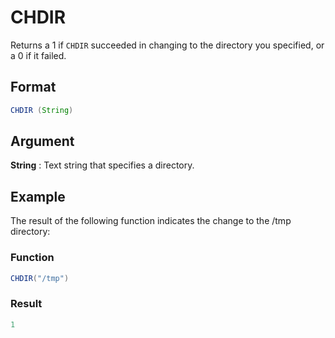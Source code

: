 # CHDIR

Returns a 1 if `CHDIR` succeeded in changing to the directory you specified, or a 0 if it failed. 

## Format 
```java
CHDIR (String) 
```
## Argument 

 



**String**
: Text string that specifies a directory.  


## Example 

The result of the following function indicates the change to the /tmp directory:

 



### Function  
```java
CHDIR("/tmp")  
```

### Result  
```java
1  
```